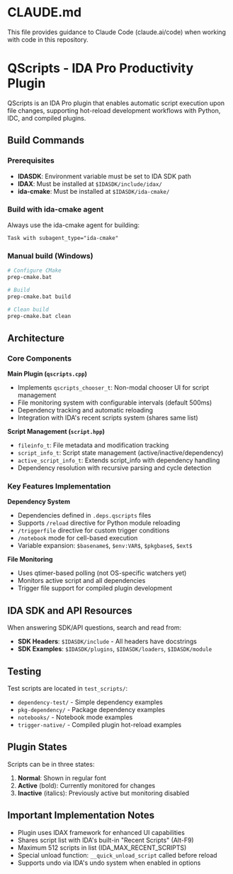 # CLAUDE.md

This file provides guidance to Claude Code (claude.ai/code) when working with code in this repository.

# QScripts - IDA Pro Productivity Plugin

QScripts is an IDA Pro plugin that enables automatic script execution upon file changes, supporting hot-reload development workflows with Python, IDC, and compiled plugins.

## Build Commands

### Prerequisites
- **IDASDK**: Environment variable must be set to IDA SDK path
- **IDAX**: Must be installed at `$IDASDK/include/idax/`
- **ida-cmake**: Must be installed at `$IDASDK/ida-cmake/`

### Build with ida-cmake agent
Always use the ida-cmake agent for building:
```
Task with subagent_type="ida-cmake"
```

### Manual build (Windows)
```bash
# Configure CMake
prep-cmake.bat

# Build
prep-cmake.bat build

# Clean build
prep-cmake.bat clean
```

## Architecture

### Core Components

**Main Plugin (`qscripts.cpp`)**
- Implements `qscripts_chooser_t`: Non-modal chooser UI for script management
- File monitoring system with configurable intervals (default 500ms)
- Dependency tracking and automatic reloading
- Integration with IDA's recent scripts system (shares same list)

**Script Management (`script.hpp`)**
- `fileinfo_t`: File metadata and modification tracking
- `script_info_t`: Script state management (active/inactive/dependency)
- `active_script_info_t`: Extends script_info with dependency handling
- Dependency resolution with recursive parsing and cycle detection

### Key Features Implementation

**Dependency System**
- Dependencies defined in `.deps.qscripts` files
- Supports `/reload` directive for Python module reloading
- `/triggerfile` directive for custom trigger conditions
- `/notebook` mode for cell-based execution
- Variable expansion: `$basename$`, `$env:VAR$`, `$pkgbase$`, `$ext$`

**File Monitoring**
- Uses qtimer-based polling (not OS-specific watchers yet)
- Monitors active script and all dependencies
- Trigger file support for compiled plugin development

## IDA SDK and API Resources

When answering SDK/API questions, search and read from:
- **SDK Headers**: `$IDASDK/include` - All headers have docstrings
- **SDK Examples**: `$IDASDK/plugins`, `$IDASDK/loaders`, `$IDASDK/module`

## Testing

Test scripts are located in `test_scripts/`:
- `dependency-test/` - Simple dependency examples
- `pkg-dependency/` - Package dependency examples
- `notebooks/` - Notebook mode examples
- `trigger-native/` - Compiled plugin hot-reload examples

## Plugin States

Scripts can be in three states:
1. **Normal**: Shown in regular font
2. **Active** (bold): Currently monitored for changes
3. **Inactive** (italics): Previously active but monitoring disabled

## Important Implementation Notes

- Plugin uses IDAX framework for enhanced UI capabilities
- Shares script list with IDA's built-in "Recent Scripts" (Alt-F9)
- Maximum 512 scripts in list (IDA_MAX_RECENT_SCRIPTS)
- Special unload function: `__quick_unload_script` called before reload
- Supports undo via IDA's undo system when enabled in options